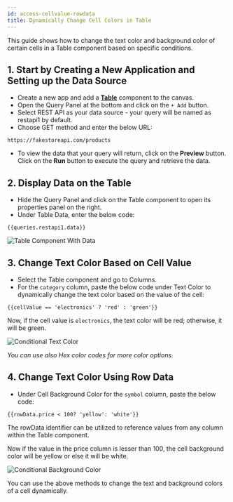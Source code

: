 ```yaml
---
id: access-cellvalue-rowdata
title: Dynamically Change Cell Colors in Table
---
```


This guide shows how to change the text color and background color of certain cells in a Table component based on specific conditions.

## 1. Start by Creating a New Application and Setting up the Data Source
- Create a new app and add a **[Table](/docs/widgets/table)** component to the canvas.
- Open the Query Panel at the bottom and click on the `+ Add` button.
- Select REST API as your data source - your query will be named as restapi1 by default.
- Choose GET method and enter the below URL:
```
https://fakestoreapi.com/products
``` 
- To view the data that your query will return, click on the **Preview** button. Click on the **Run** button to execute the query and retrieve the data. 

## 2. Display Data on the Table

- Hide the Query Panel and click on the Table component to open its properties panel on the right.
- Under Table Data, enter the below code:
```
{{queries.restapi1.data}}
```
<div style={{textAlign: 'center'}}>
    <img style={{ border:'0' }} className="screenshot-full" src="/img/how-to/change-text-color/table-with-data.png" alt="Table Component With Data" />
</div>

## 3. Change Text Color Based on Cell Value

- Select the Table component and go to Columns.
- For the `category` column, paste the below code under Text Color to dynamically change the text color based on the value of the cell:

```
{{cellValue == 'electronics' ? 'red' : 'green'}}
```

Now, if the cell value is `electronics`, the text color will be red; otherwise, it will be green.

<div style={{textAlign: 'center'}}>
    <img style={{ border:'0', marginBottom:'15px' }} className="screenshot-full" src="/img/how-to/change-text-color/conditional-text-color.png" alt="Conditional Text Color" />
</div>

<i>You can use also Hex color codes for more color options.</i>

## 4. Change Text Color Using Row Data

- Under Cell Background Color for the `symbol` column, paste the below code: 

```
{{rowData.price < 100? 'yellow': 'white'}}
```

The rowData identifier can be utilized to reference values from any column within the Table component. 

Now if the value in the price column is lesser than 100, the cell background color will be yellow or else it will be white.

<div style={{textAlign: 'center'}}>
    <img style={{ border:'0', marginBottom:'15px' }} className="screenshot-full" src="/img/how-to/change-text-color/conditional-background-color.png" alt="Conditional Background Color" />
</div>

You can use the above methods to change the text and background colors of a cell dynamically.
